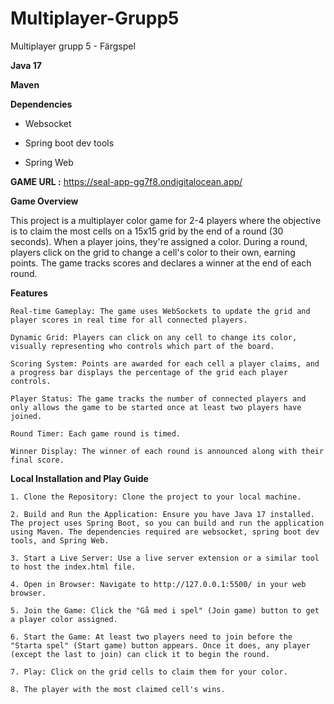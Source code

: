 # Multiplayer-Grupp5
Multiplayer grupp 5 - Färgspel

**Java 17**

**Maven**

**Dependencies**

- Websocket

- Spring boot dev tools

- Spring Web




**GAME URL :** https://seal-app-gg7f8.ondigitalocean.app/ 


**Game Overview**

This project is a multiplayer color game for 2-4 players where the objective is to claim the most cells on a 15x15 grid by the end of a round (30 seconds). When a player joins, they're assigned a color. During a round, players click on the grid to change a cell's color to their own, earning points. The game tracks scores and declares a winner at the end of each round.

**Features**

    Real-time Gameplay: The game uses WebSockets to update the grid and player scores in real time for all connected players.

    Dynamic Grid: Players can click on any cell to change its color, visually representing who controls which part of the board.

    Scoring System: Points are awarded for each cell a player claims, and a progress bar displays the percentage of the grid each player controls.

    Player Status: The game tracks the number of connected players and only allows the game to be started once at least two players have joined.

    Round Timer: Each game round is timed.

    Winner Display: The winner of each round is announced along with their final score.

**Local Installation and Play Guide**

    1. Clone the Repository: Clone the project to your local machine.

    2. Build and Run the Application: Ensure you have Java 17 installed. The project uses Spring Boot, so you can build and run the application using Maven. The dependencies required are websocket, spring boot dev tools, and Spring Web.

    3. Start a Live Server: Use a live server extension or a similar tool to host the index.html file.

    4. Open in Browser: Navigate to http://127.0.0.1:5500/ in your web browser.

    5. Join the Game: Click the "Gå med i spel" (Join game) button to get a player color assigned.

    6. Start the Game: At least two players need to join before the "Starta spel" (Start game) button appears. Once it does, any player (except the last to join) can click it to begin the round.

    7. Play: Click on the grid cells to claim them for your color.

    8. The player with the most claimed cell's wins. 
